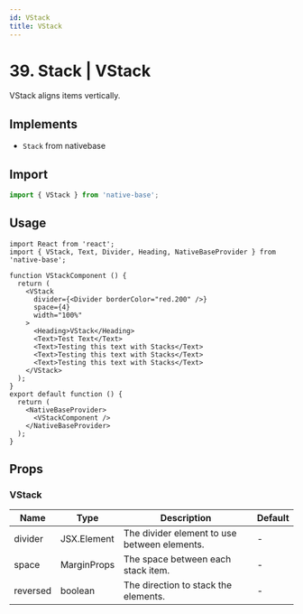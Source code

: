 ```yaml
---
id: VStack
title: VStack
---
```


# 39. Stack | VStack

VStack aligns items vertically.

## Implements

- `Stack` from nativebase

## Import

```jsx
import { VStack } from 'native-base';
```

## Usage

```SnackPlayer name=VStack%20Usage
import React from 'react';
import { VStack, Text, Divider, Heading, NativeBaseProvider } from 'native-base';

function VStackComponent () {
  return (
    <VStack
      divider={<Divider borderColor="red.200" />}
      space={4}
      width="100%"
    >
      <Heading>VStack</Heading>
      <Text>Test Text</Text>
      <Text>Testing this text with Stacks</Text>
      <Text>Testing this text with Stacks</Text>
      <Text>Testing this text with Stacks</Text>
    </VStack>
  );
}
export default function () {
  return (
    <NativeBaseProvider>
      <VStackComponent />
    </NativeBaseProvider>
  );
}
```

## Props

### VStack

| Name     | Type        | Description                                  | Default |
| -------- | ----------- | -------------------------------------------- | ------- |
| divider  | JSX.Element | The divider element to use between elements. | -       |
| space    | MarginProps | The space between each stack item.           | -       |
| reversed | boolean     | The direction to stack the elements.         | -       |
